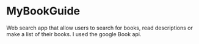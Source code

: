 # MyBookGuide

Web search app that allow users to search for books, read descriptions or make a list of their books.
I used the google Book api.
